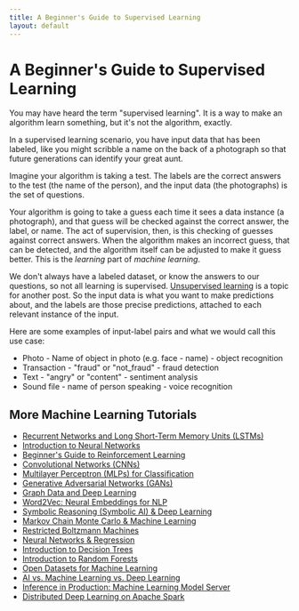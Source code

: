 ```yaml
---
title: A Beginner's Guide to Supervised Learning
layout: default
---
```


# A Beginner's Guide to Supervised Learning

You may have heard the term "supervised learning". It is a way to make an algorithm learn something, but it's not the algorithm, exactly. 

In a supervised learning scenario, you have input data that has been labeled, like you might scribble a name on the back of a photograph so that future generations can identify your great aunt.

Imagine your algorithm is taking a test. The labels are the correct answers to the test (the name of the person), and the input data (the photographs) is the set of questions. 

Your algorithm is going to take a guess each time it sees a data instance (a photograph), and that guess will be checked against the correct answer, the label, or name. The act of supervision, then, is this checking of guesses against correct answers. When the algorithm makes an incorrect guess, that can be detected, and the algorithm itself can be adjusted to make it guess better. This is the *learning* part of *machine learning*.  

We don't always have a labeled dataset, or know the answers to our questions, so not all learning is supervised. [Unsupervised learning](./unsupervised-learning.html) is a topic for another post. So the input data is what you want to make predictions about, and the labels are those precise predictions, attached to each relevant instance of the input. 

Here are some examples of input-label pairs and what we would call this use case:

* Photo - Name of object in photo (e.g. face - name) - object recognition
* Transaction - "fraud" or "not_fraud" - fraud detection
* Text - "angry" or "content" - sentiment analysis
* Sound file - name of person speaking - voice recognition



## <a name="resources">More Machine Learning Tutorials</a>

* [Recurrent Networks and Long Short-Term Memory Units (LSTMs)](./lstm.html)
* [Introduction to Neural Networks](./neuralnet-overview.html)
* [Beginner's Guide to Reinforcement Learning](./deepreinforcementlearning.html)
* [Convolutional Networks (CNNs)](./convolutionalnetwork.html)
* [Multilayer Perceptron (MLPs) for Classification](./multilayerperceptron.html)
* [Generative Adversarial Networks (GANs)](./generative-adversarial-network.html)
* [Graph Data and Deep Learning](./graphanalytics.html)
* [Word2Vec: Neural Embeddings for NLP](./word2vec.html)
* [Symbolic Reasoning (Symbolic AI) & Deep Learning](./symbolicreasoning.html)
* [Markov Chain Monte Carlo & Machine Learning](/markovchainmontecarlo.html)
* [Restricted Boltzmann Machines](./restrictedboltzmannmachine.html)
* [Neural Networks & Regression](./logistic-regression.html)
* [Introduction to Decision Trees](./decision-tree.html)
* [Introduction to Random Forests](./random-forest.html)
* [Open Datasets for Machine Learning](./opendata.html)
* [AI vs. Machine Learning vs. Deep Learning](./ai-machinelearning-deeplearning.html)
* [Inference in Production: Machine Learning Model Server](./machine-learning-server.html)
* [Distributed Deep Learning on Apache Spark](./spark.html)
